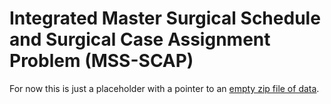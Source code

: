 # Integrated Master Surgical Schedule and Surgical Case Assignment Problem (MSS-SCAP)

For now this is just a placeholder with a pointer to an [empty zip file of data](../data/MSS-SCAP.zip).